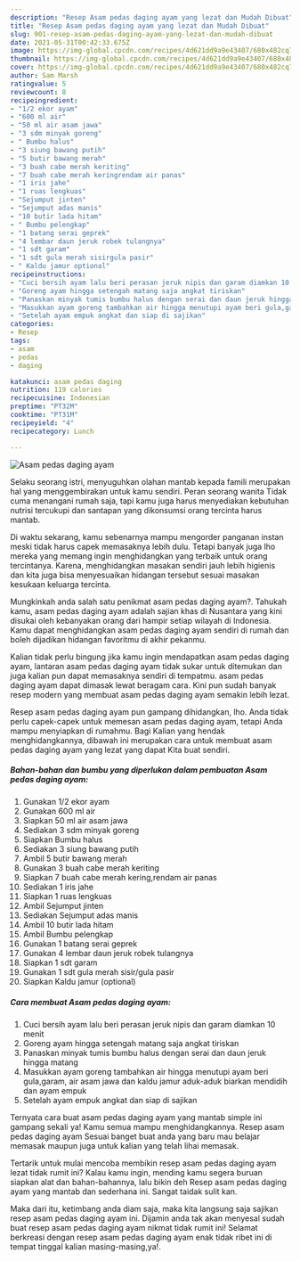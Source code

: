 ```yaml
---
description: "Resep Asam pedas daging ayam yang lezat dan Mudah Dibuat"
title: "Resep Asam pedas daging ayam yang lezat dan Mudah Dibuat"
slug: 901-resep-asam-pedas-daging-ayam-yang-lezat-dan-mudah-dibuat
date: 2021-05-31T00:42:33.675Z
image: https://img-global.cpcdn.com/recipes/4d621dd9a9e43407/680x482cq70/asam-pedas-daging-ayam-foto-resep-utama.jpg
thumbnail: https://img-global.cpcdn.com/recipes/4d621dd9a9e43407/680x482cq70/asam-pedas-daging-ayam-foto-resep-utama.jpg
cover: https://img-global.cpcdn.com/recipes/4d621dd9a9e43407/680x482cq70/asam-pedas-daging-ayam-foto-resep-utama.jpg
author: Sam Marsh
ratingvalue: 5
reviewcount: 8
recipeingredient:
- "1/2 ekor ayam"
- "600 ml air"
- "50 ml air asam jawa"
- "3 sdm minyak goreng"
- " Bumbu halus"
- "3 siung bawang putih"
- "5 butir bawang merah"
- "3 buah cabe merah keriting"
- "7 buah cabe merah keringrendam air panas"
- "1 iris jahe"
- "1 ruas lengkuas"
- "Sejumput jinten"
- "Sejumput adas manis"
- "10 butir lada hitam"
- " Bumbu pelengkap"
- "1 batang serai geprek"
- "4 lembar daun jeruk robek tulangnya"
- "1 sdt garam"
- "1 sdt gula merah sisirgula pasir"
- " Kaldu jamur optional"
recipeinstructions:
- "Cuci bersih ayam lalu beri perasan jeruk nipis dan garam diamkan 10 menit"
- "Goreng ayam hingga setengah matang saja angkat tiriskan"
- "Panaskan minyak tumis bumbu halus dengan serai dan daun jeruk hingga matang"
- "Masukkan ayam goreng tambahkan air hingga menutupi ayam beri gula,garam, air asam jawa dan kaldu jamur aduk-aduk biarkan mendidih dan ayam empuk"
- "Setelah ayam empuk angkat dan siap di sajikan"
categories:
- Resep
tags:
- asam
- pedas
- daging

katakunci: asam pedas daging 
nutrition: 119 calories
recipecuisine: Indonesian
preptime: "PT32M"
cooktime: "PT31M"
recipeyield: "4"
recipecategory: Lunch

---
```



![Asam pedas daging ayam](https://img-global.cpcdn.com/recipes/4d621dd9a9e43407/680x482cq70/asam-pedas-daging-ayam-foto-resep-utama.jpg)

Selaku seorang istri, menyuguhkan olahan mantab kepada famili merupakan hal yang menggembirakan untuk kamu sendiri. Peran seorang  wanita Tidak cuma menangani rumah saja, tapi kamu juga harus menyediakan kebutuhan nutrisi tercukupi dan santapan yang dikonsumsi orang tercinta harus mantab.

Di waktu  sekarang, kamu sebenarnya mampu mengorder panganan instan meski tidak harus capek memasaknya lebih dulu. Tetapi banyak juga lho mereka yang memang ingin menghidangkan yang terbaik untuk orang tercintanya. Karena, menghidangkan masakan sendiri jauh lebih higienis dan kita juga bisa menyesuaikan hidangan tersebut sesuai masakan kesukaan keluarga tercinta. 



Mungkinkah anda salah satu penikmat asam pedas daging ayam?. Tahukah kamu, asam pedas daging ayam adalah sajian khas di Nusantara yang kini disukai oleh kebanyakan orang dari hampir setiap wilayah di Indonesia. Kamu dapat menghidangkan asam pedas daging ayam sendiri di rumah dan boleh dijadikan hidangan favoritmu di akhir pekanmu.

Kalian tidak perlu bingung jika kamu ingin mendapatkan asam pedas daging ayam, lantaran asam pedas daging ayam tidak sukar untuk ditemukan dan juga kalian pun dapat memasaknya sendiri di tempatmu. asam pedas daging ayam dapat dimasak lewat beragam cara. Kini pun sudah banyak resep modern yang membuat asam pedas daging ayam semakin lebih lezat.

Resep asam pedas daging ayam pun gampang dihidangkan, lho. Anda tidak perlu capek-capek untuk memesan asam pedas daging ayam, tetapi Anda mampu menyiapkan di rumahmu. Bagi Kalian yang hendak menghidangkannya, dibawah ini merupakan cara untuk membuat asam pedas daging ayam yang lezat yang dapat Kita buat sendiri.

<!--inarticleads1-->

##### Bahan-bahan dan bumbu yang diperlukan dalam pembuatan Asam pedas daging ayam:

1. Gunakan 1/2 ekor ayam
1. Gunakan 600 ml air
1. Siapkan 50 ml air asam jawa
1. Sediakan 3 sdm minyak goreng
1. Siapkan  Bumbu halus
1. Sediakan 3 siung bawang putih
1. Ambil 5 butir bawang merah
1. Gunakan 3 buah cabe merah keriting
1. Siapkan 7 buah cabe merah kering,rendam air panas
1. Sediakan 1 iris jahe
1. Siapkan 1 ruas lengkuas
1. Ambil Sejumput jinten
1. Sediakan Sejumput adas manis
1. Ambil 10 butir lada hitam
1. Ambil  Bumbu pelengkap
1. Gunakan 1 batang serai geprek
1. Gunakan 4 lembar daun jeruk robek tulangnya
1. Siapkan 1 sdt garam
1. Gunakan 1 sdt gula merah sisir/gula pasir
1. Siapkan  Kaldu jamur (optional)




<!--inarticleads2-->

##### Cara membuat Asam pedas daging ayam:

1. Cuci bersih ayam lalu beri perasan jeruk nipis dan garam diamkan 10 menit
1. Goreng ayam hingga setengah matang saja angkat tiriskan
1. Panaskan minyak tumis bumbu halus dengan serai dan daun jeruk hingga matang
1. Masukkan ayam goreng tambahkan air hingga menutupi ayam beri gula,garam, air asam jawa dan kaldu jamur aduk-aduk biarkan mendidih dan ayam empuk
1. Setelah ayam empuk angkat dan siap di sajikan




Ternyata cara buat asam pedas daging ayam yang mantab simple ini gampang sekali ya! Kamu semua mampu menghidangkannya. Resep asam pedas daging ayam Sesuai banget buat anda yang baru mau belajar memasak maupun juga untuk kalian yang telah lihai memasak.

Tertarik untuk mulai mencoba membikin resep asam pedas daging ayam lezat tidak rumit ini? Kalau kamu ingin, mending kamu segera buruan siapkan alat dan bahan-bahannya, lalu bikin deh Resep asam pedas daging ayam yang mantab dan sederhana ini. Sangat taidak sulit kan. 

Maka dari itu, ketimbang anda diam saja, maka kita langsung saja sajikan resep asam pedas daging ayam ini. Dijamin anda tak akan menyesal sudah buat resep asam pedas daging ayam nikmat tidak rumit ini! Selamat berkreasi dengan resep asam pedas daging ayam enak tidak ribet ini di tempat tinggal kalian masing-masing,ya!.

